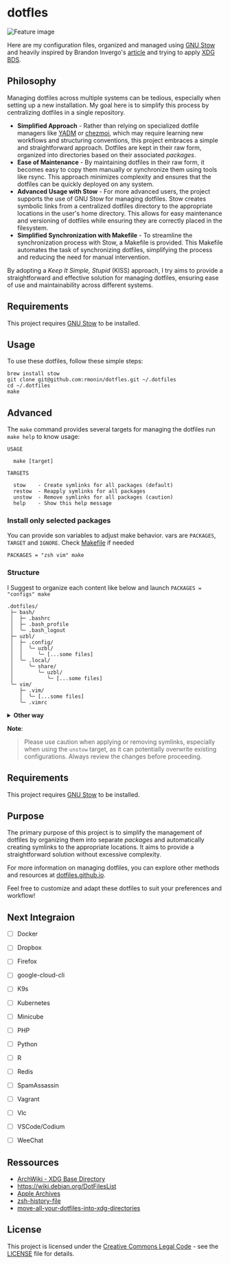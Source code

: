 # dotfles

![Feature image](https://repository-images.githubusercontent.com/742217560/0ff84823-23e7-4ab4-97b1-f10a111b47da)

Here are my configuration files, organized and managed using [GNU Stow](https://www.gnu.org/software/stow/) and heavily inspired by Brandon Invergo's [article](https://brandon.invergo.net/news/2012-05-26-using-gnu-stow-to-manage-your-dotfiles.html) and trying to apply [XDG BDS](https://specifications.freedesktop.org/basedir-spec/basedir-spec-latest.html).

## Philosophy

Managing dotfiles across multiple systems can be tedious, especially when setting up a new installation. My goal here is to simplify this process by centralizing dotfiles in a single repository.

- **Simplified Approach** - Rather than relying on specialized dotfile managers like [YADM](https://yadm.io) or [chezmoi](https://www.chezmoi.io), which may require learning new workflows and structuring conventions, this project embraces a simple and straightforward approach. Dotfiles are kept in their raw form, organized into directories based on their associated _packages_.
- **Ease of Maintenance** - By maintaining dotfiles in their raw form, it becomes easy to copy them manually or synchronize them using tools like rsync. This approach minimizes complexity and ensures that the dotfiles can be quickly deployed on any system.
- **Advanced Usage with Stow** - For more advanced users, the project supports the use of GNU Stow for managing dotfiles. Stow creates symbolic links from a centralized dotfiles directory to the appropriate locations in the user's home directory. This allows for easy maintenance and versioning of dotfiles while ensuring they are correctly placed in the filesystem.
- **Simplified Synchronization with Makefile** - To streamline the synchronization process with Stow, a Makefile is provided. This Makefile automates the task of synchronizing dotfiles, simplifying the process and reducing the need for manual intervention.

By adopting a _Keep It Simple, Stupid_ (KISS) approach, I try aims to provide a straightforward and effective solution for managing dotfiles, ensuring ease of use and maintainability across different systems.

## Requirements

This project requires [GNU Stow](https://www.gnu.org/software/stow/) to be installed.

## Usage

To use these dotfiles, follow these simple steps:

```shell
brew install stow
git clone git@github.com:rmonin/dotfles.git ~/.dotfiles 
cd ~/.dotfiles
make
```

## Advanced

The `make` command provides several targets for managing the dotfiles run `make help` to know usage:

```
USAGE

  make [target]

TARGETS

  stow    - Create symlinks for all packages (default)
  restow  - Reapply symlinks for all packages
  unstow  - Remove symlinks for all packages (caution)
  help    - Show this help message
```

### Install only selected packages

You can provide son variables to adjust make behavior. vars are `PACKAGES`, `TARGET` and `IGNORE`. Check [Makefile](https://github.com/rmonin/dotfles/blob/main/Makefile) if needed

```shell
PACKAGES = "zsh vim" make
```

### Structure

I Suggest to organize each content like below and launch `PACKAGES = "configs" make`

```
.dotfiles/
 ├─ bash/
 │  ├─ .bashrc
 │  ├─ .bash_profile
 │  ╰─ .bash_logout
 ├─ uzbl/
 │  ├─ .config/
 │  │  ╰─ uzbl/
 │  │     ╰─ [...some files]
 │  ╰─ .local/
 │     ╰─ share/
 │        ╰─ uzbl/
 │           ╰─ [...some files]
 ╰─ vim/
    ├─ .vim/
    │  ╰─ [...some files]
    ╰─ .vimrc
```

<details><summary><b>Other way</b></summary>

You can alternatively put everything messy on a configs _package_ (or whatever you want)

```
.dotfiles/
 ╰─ configs/
    ├─ .bashrc
    ├─ .bash_profile
    ├─ .bash_logout
    ├─ uzbl/
    │  ╰─ [...some files]
    ├─ .local/
    │  ╰─ share/
    │     ╰─ uzbl/
    │        ╰─ [...some files]
    ├─ .vim/
    │  ╰─ [...some files]
    ╰─ .vimrc
```

According to Stow documentation, the Makefile manage also `--dotfiles` option, so you can also use _dot-_ prefix if you do not want hidden content on your project :

```
dotfles/
 ╰─ configs/
    ├─ dot-bashrc
    ├─ dot-bash_profile
    ├─ dot-bash_logout
    ├─ uzbl/
    │  ╰─ [...some files]
    ├─ dot-local/
    │  ╰─ share/
    │     ╰─ uzbl/
    │        ╰─ [...some files]
    ├─ dot-vim/
    │  ╰─ [...some files]
    ╰─ dot-vimrc
```
</details>

**Note**:
> Please use caution when applying or removing symlinks, especially when using the `unstow` target, as it can potentially overwrite existing configurations. Always review the changes before proceeding.

## Requirements

This project requires [GNU Stow](https://www.gnu.org/software/stow/) to be installed.

## Purpose

The primary purpose of this project is to simplify the management of dotfiles by organizing them into separate _packages_ and automatically creating symlinks to the appropriate locations. It aims to provide a straightforward solution without excessive complexity.

For more information on managing dotfiles, you can explore other methods and resources at [dotfiles.github.io](https://dotfiles.github.io).

Feel free to customize and adapt these dotfiles to suit your preferences and workflow!

## Next Integraion

- [ ] Docker
- [ ] Dropbox
- [ ] Firefox
- [ ] google-cloud-cli
- [ ] K9s
- [ ] Kubernetes
- [ ] Minicube
- [ ] PHP
- [ ] Python
- [ ] R
- [ ] Redis
- [ ] SpamAssassin
- [ ] Vagrant
- [ ] Vlc
- [ ] VSCode/Codium
- [ ] WeeChat


## Ressources

- [ArchWiki - XDG Base Directory](https://wiki.archlinux.org/title/XDG_Base_Directory)
- https://wiki.debian.org/DotFilesList
- [Apple Archives](https://developer.apple.com/library/archive/documentation/FileManagement/Conceptual/FileSystemProgrammingGuide/FileSystemOverview/FileSystemOverview.html#//apple_ref/doc/uid/TP40010672-CH2-SW14)
- [zsh-history-file](https://unix.stackexchange.com/questions/654663/problem-with-zsh-history-file)
- [move-all-your-dotfiles-into-xdg-directories](https://superuser.com/questions/874901/what-are-the-step-to-move-all-your-dotfiles-into-xdg-directories)

## License

This project is licensed under the [Creative Commons Legal Code](https://creativecommons.org/licenses/) - see the [LICENSE](LICENSE) file for details.
